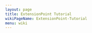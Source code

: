 ```yaml
---
layout: page
title: ExtensionPoint Tutorial
wikiPageName: ExtensionPoint-Tutorial
menu: wiki
---
```



